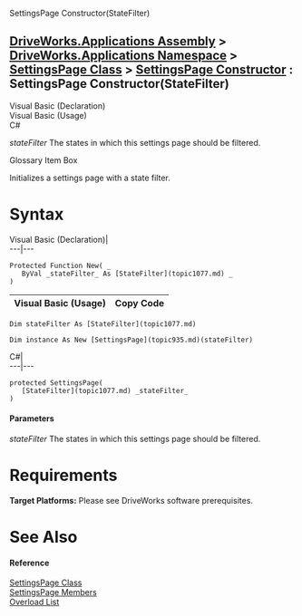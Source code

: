 SettingsPage Constructor(StateFilter)   
  
[DriveWorks.Applications Assembly](topic13.md) > [DriveWorks.Applications Namespace](topic16.md) > [SettingsPage Class](topic935.md) > [SettingsPage Constructor](topic941.md) : SettingsPage Constructor(StateFilter)  
---  
  
Visual Basic (Declaration)    
Visual Basic (Usage)    
C# 

_stateFilter_
    The states in which this settings page should be filtered.

Glossary Item Box

Initializes a settings page with a state filter. 

# Syntax

Visual Basic (Declaration)|   
---|---  
      
    
    Protected Function New( _
       ByVal _stateFilter_ As [StateFilter](topic1077.md) _
    )  
  
Visual Basic (Usage)| Copy Code  
---|---  
      
    
    Dim stateFilter As [StateFilter](topic1077.md)
     
    Dim instance As New [SettingsPage](topic935.md)(stateFilter)  
  
C#|   
---|---  
      
    
    protected SettingsPage( 
       [StateFilter](topic1077.md) _stateFilter_
    )  
  
#### Parameters

 _stateFilter_
    The states in which this settings page should be filtered.

# Requirements

**Target Platforms:** Please see DriveWorks software prerequisites.

# See Also

#### Reference

[SettingsPage Class](topic935.md)   
[SettingsPage Members](topic936.md)   
[Overload List](topic941.md)


